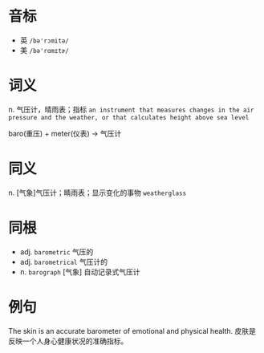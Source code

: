 # 音标

- 英 `/bə'rɔmitə/`
- 美 `/bə'rɑmɪtɚ/`

# 词义

n. 气压计，晴雨表；指标
`an instrument that measures changes in the air pressure and the weather, or that calculates height above sea level`



baro(重压) + meter(仪表) → 气压计

# 同义

n. [气象]气压计；睛雨表；显示变化的事物
`weatherglass`

# 同根

- adj. `barometric` 气压的
- adj. `barometrical` 气压计的
- n. `barograph` [气象] 自动记录式气压计

# 例句

The skin is an accurate barometer of emotional and physical health.
皮肤是反映一个人身心健康状况的准确指标。


